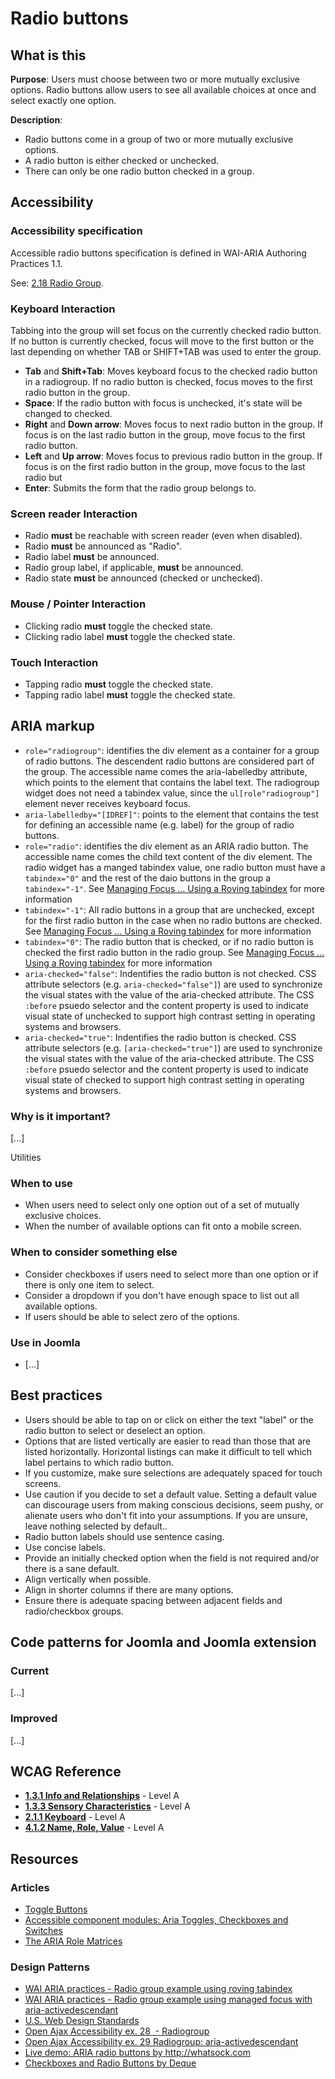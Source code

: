 # Radio buttons
## What is this

**Purpose**: Users must choose between two or more mutually exclusive options. Radio buttons allow users to see all available choices at once and select exactly one option.

**Description**:

* Radio buttons come in a group of two or more mutually exclusive options.
* A radio button is either checked or unchecked.
* There can only be one radio button checked in a group.

## Accessibility
### Accessibility specification
Accessible radio buttons specification is defined in WAI-ARIA Authoring Practices 1.1.

See: [2.18 Radio Group](https://www.w3.org/TR/wai-aria-practices-1.1/).

### Keyboard Interaction
Tabbing into the group will set focus on the currently checked radio button. If no button is currently checked, focus will move to the first button or the last depending on whether TAB or SHIFT+TAB was used to enter the group.

* **Tab** and **Shift+Tab**: Moves keyboard focus to the checked radio button in a radiogroup.
If no radio button is checked, focus moves to the first radio button in the group.
* **Space**:  If the radio button with focus is unchecked, it's state will be changed to checked.
* **Right** and **Down arrow**: Moves focus to next radio button in the group.
If focus is on the last radio button in the group, move focus to the first radio button.
* **Left** and **Up arrow**: Moves focus to previous radio button in the group.
If focus is on the first radio button in the group, move focus to the last radio but
* **Enter**:  Submits the form that the radio group belongs to.

### Screen reader Interaction

* Radio **must** be reachable with screen reader (even when disabled).
* Radio **must** be announced as "Radio".
* Radio label **must** be announced.
* Radio group label, if applicable, **must** be announced.
* Radio state **must** be announced (checked or unchecked).

### Mouse / Pointer Interaction

* Clicking radio **must** toggle the checked state.
* Clicking radio label **must** toggle the checked state.

### Touch Interaction

* Tapping radio **must** toggle the checked state.
* Tapping radio label **must** toggle the checked state.

## ARIA markup
* `role="radiogroup"`: identifies the div element as a container for a group of radio buttons. The descendent radio buttons are considered part of the group. The accessible name comes the aria-labelledby attribute, which points to the element that contains the label text. The radiogroup widget does not need a tabindex value, since the `ul[role"radiogroup"]` element never receives keyboard focus.
* `aria-labelledby="[IDREF]"`: points to the element that contains the test for defining an accessible name (e.g. label) for the group of radio buttons.
* `role="radio"`: identifies the div element as an ARIA radio button. The accessible name comes the child text content of the div element. The radio widget has a manged tabindex value, one radio button must have a `tabindex="0"` and the rest of the daio buttons in the group a `tabindex="-1"`. See [ Managing Focus ... Using a Roving tabindex](https://www.w3.org/TR/wai-aria-practices-1.1/#kbd_roving_tabindex) for more information
* `tabindex="-1"`: All radio buttons in a group that are unchecked, except for the first radio button in the case when no radio buttons are checked. See [ Managing Focus ... Using a Roving tabindex](https://www.w3.org/TR/wai-aria-practices-1.1/#kbd_roving_tabindex) for more information
* `tabindex="0"`: The radio button that is checked, or if no radio button is checked the first radio button in the radio group. See [ Managing Focus ... Using a Roving tabindex](https://www.w3.org/TR/wai-aria-practices-1.1/#kbd_roving_tabindex) for more information
* `aria-checked="false"`: Indentifies the radio button is not checked. CSS attribute selectors (e.g. `aria-checked="false"]`) are used to synchronize the visual states with the value of the aria-checked attribute. The CSS `:before` psuedo selector and the content property is used to indicate visual state of unchecked to support high contrast setting in operating systems and browsers.
* `aria-checked="true"`: Indentifies the radio button is checked. CSS attribute selectors (e.g. `[aria-checked="true"]`) are used to synchronize the visual states with the value of the aria-checked attribute. The CSS `:before` psuedo selector and the content property is used to indicate visual state of checked to support high contrast setting in operating systems and browsers.

### Why is it important?

[...]

Utilities

### When to use

* When users need to select only one option out of a set of mutually exclusive choices.
* When the number of available options can fit onto a mobile screen.

### When to consider something else

* Consider checkboxes if users need to select more than one option or if there is only one item to select.
* Consider a dropdown if you don't have enough space to list out all available options.
* If users should be able to select zero of the options.

### Use in Joomla

* [...]

## Best practices

* Users should be able to tap on or click on either the text "label" or the radio button to select or deselect an option.
* Options that are listed vertically are easier to read than those that are listed horizontally. Horizontal listings can make it difficult to tell which label pertains to which radio button.
* If you customize, make sure selections are adequately spaced for touch screens.
* Use caution if you decide to set a default value. Setting a default value can discourage users from making conscious decisions, seem pushy, or alienate users who don't fit into your assumptions. If you are unsure, leave nothing selected by default..
* Radio button labels should use sentence casing.
* Use concise labels.
* Provide an initially checked option when the field is not required and/or there is a sane default.
* Align vertically when possible.
* Align in shorter columns if there are many options.
* Ensure there is adequate spacing between adjacent fields and radio/checkbox groups.

## Code patterns for Joomla and Joomla extension
### Current
[...]

### Improved
[...]

## WCAG Reference
* **[1.3.1 Info and Relationships](https://www.w3.org/WAI/WCAG20/quickref/#content-structure-separation-programmatic)** - Level A
* **[1.3.3 Sensory Characteristics](https://www.w3.org/WAI/WCAG20/quickref/#content-structure-separation-understanding)** - Level A 
* **[2.1.1 Keyboard](https://www.w3.org/WAI/WCAG20/quickref/#keyboard-operation-keyboard-operable)** - Level A
* **[4.1.2 Name, Role, Value](https://www.w3.org/WAI/WCAG20/quickref/#ensure-compat-rsv)** - Level A

## Resources
### Articles
* [Toggle Buttons](https://inclusive-components.design/toggle-button/)
* [Accessible component modules: Aria Toggles, Checkboxes and Switches](http://whatsock.com/tsg/)
* [The ARIA Role Matrices](http://whatsock.com/training/matrices/)

### Design Patterns
* [WAI ARIA practices - Radio group example using roving tabindex](https://www.w3.org/TR/wai-aria-practices-1.1/examples/radio/radio-1/radio-1.html)
* [WAI ARIA practices - Radio group example using managed focus with aria-activedescendant](https://www.w3.org/TR/wai-aria-practices-1.1/examples/radio/radio-2/radio-2.html)
* [U.S. Web Design Standards ](https://standards.usa.gov/components/form-controls/)
* [Open Ajax Accessibility ex. 28  - Radiogroup](http://oaa-accessibility.org/example/28/)
* [Open Ajax Accessibility ex. 29 Radiogroup: aria-activedescendant](http://oaa-accessibility.org/example/29/)
* [Live demo: ARIA radio buttons by http://whatsock.com ](http://whatsock.com/tsg/Coding%20Arena/ARIA%20Radio%20Buttons/ARIA%20Radio%20Buttons/demo.htm)
* [Checkboxes and Radio Buttons by Deque](https://dequeuniversity.com/library/aria/custom-controls/sf-checkboxes-radios)

